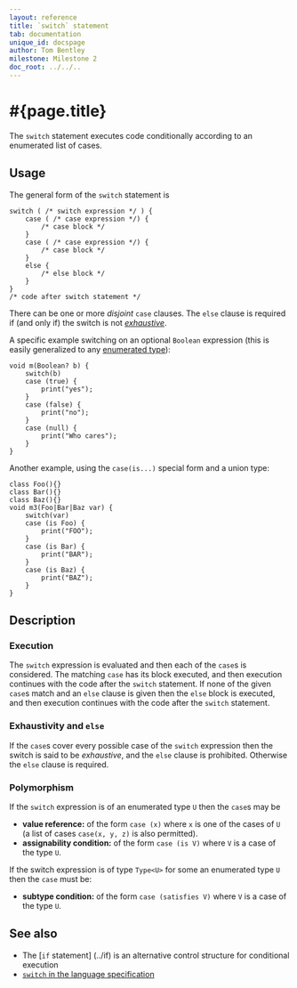 ```yaml
---
layout: reference
title: `switch` statement
tab: documentation
unique_id: docspage
author: Tom Bentley
milestone: Milestone 2
doc_root: ../../..
---
```


# #{page.title}

The `switch` statement executes code conditionally according to an enumerated 
list of cases.

## Usage 

The general form of the `switch` statement is

    switch ( /* switch expression */ ) {
        case ( /* case expression */) {
            /* case block */
        }
        case ( /* case expression */) {
            /* case block */
        }
        else {
            /* else block */
        }
    }
    /* code after switch statement */

There can be one or more *disjoint* `case` clauses. 
The `else` clause is required if (and only if) the switch is not 
[*exhaustive*](#exhaustivity_and_else).

A specific example switching on an optional `Boolean` expression
(this is easily generalized to any [enumerated type](../../type/#enumerated_types)):

    void m(Boolean? b) {
        switch(b)
        case (true) {
            print("yes");
        }
        case (false) {
            print("no");
        }
        case (null) {
            print("Who cares");
        }
    }

Another example, using the `case(is...)` special form and a union type:

    class Foo(){}
    class Bar(){}
    class Baz(){}
    void m3(Foo|Bar|Baz var) {
        switch(var)
        case (is Foo) {
            print("FOO");
        }
        case (is Bar) {
            print("BAR");
        }
        case (is Baz) {
            print("BAZ");
        }
    }

## Description

### Execution

The `switch` expression is evaluated and then each of the `case`s is considered. 
The matching `case` has its block executed, and then execution 
continues with the code after the `switch` statement. 
If none of the given `case`s match and an `else` clause is given then the 
`else` block is executed, and then execution 
continues with the code after the `switch` statement. 

### Exhaustivity and `else`

If the `case`s cover every possible case of the `switch` expression then the 
switch is said to be *exhaustive*, and the `else` clause is prohibited. 
Otherwise the `else` clause is required.

### Polymorphism

If the `switch` expression is of an enumerated type `U` then the 
`case`s may be

* **value reference:** of the form `case (x)` where `x` is one of the cases 
  of `U` (a list of cases `case(x, y, z)` is also permitted).
* **assignability condition:** of the form `case (is V)` where `V` is a case 
  of the type `U`.

If the switch expression is of type `Type<U>` for some an enumerated type `U` 
then the `case` must be:

* **subtype condition:** of the form `case (satisfies V)` where `V` is a case 
  of the type `U`.

## See also

* The [`if` statement] (../if) is an alternative control structure for 
  conditional execution
* [`switch` in the language specification](#{page.doc_root}/#{site.urls.spec_relative}#switchcaseelse)

